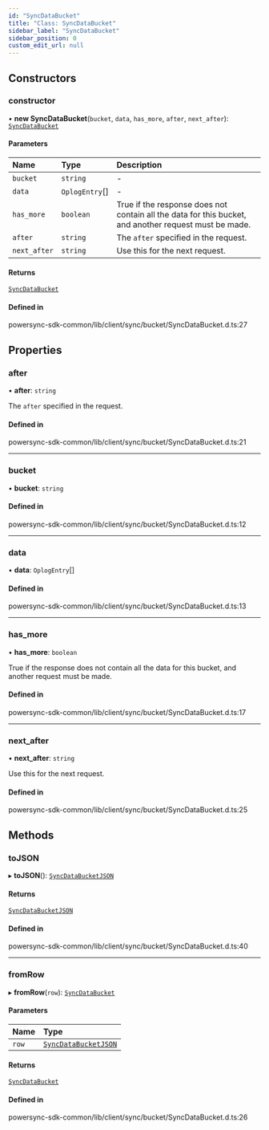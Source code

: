 ```yaml
---
id: "SyncDataBucket"
title: "Class: SyncDataBucket"
sidebar_label: "SyncDataBucket"
sidebar_position: 0
custom_edit_url: null
---
```


## Constructors

### constructor

• **new SyncDataBucket**(`bucket`, `data`, `has_more`, `after`, `next_after`): [`SyncDataBucket`](SyncDataBucket.md)

#### Parameters

| Name | Type | Description |
| :------ | :------ | :------ |
| `bucket` | `string` | - |
| `data` | `OplogEntry`[] | - |
| `has_more` | `boolean` | True if the response does not contain all the data for this bucket, and another request must be made. |
| `after` | `string` | The `after` specified in the request. |
| `next_after` | `string` | Use this for the next request. |

#### Returns

[`SyncDataBucket`](SyncDataBucket.md)

#### Defined in

powersync-sdk-common/lib/client/sync/bucket/SyncDataBucket.d.ts:27

## Properties

### after

• **after**: `string`

The `after` specified in the request.

#### Defined in

powersync-sdk-common/lib/client/sync/bucket/SyncDataBucket.d.ts:21

___

### bucket

• **bucket**: `string`

#### Defined in

powersync-sdk-common/lib/client/sync/bucket/SyncDataBucket.d.ts:12

___

### data

• **data**: `OplogEntry`[]

#### Defined in

powersync-sdk-common/lib/client/sync/bucket/SyncDataBucket.d.ts:13

___

### has\_more

• **has\_more**: `boolean`

True if the response does not contain all the data for this bucket, and another request must be made.

#### Defined in

powersync-sdk-common/lib/client/sync/bucket/SyncDataBucket.d.ts:17

___

### next\_after

• **next\_after**: `string`

Use this for the next request.

#### Defined in

powersync-sdk-common/lib/client/sync/bucket/SyncDataBucket.d.ts:25

## Methods

### toJSON

▸ **toJSON**(): [`SyncDataBucketJSON`](../modules.md#syncdatabucketjson)

#### Returns

[`SyncDataBucketJSON`](../modules.md#syncdatabucketjson)

#### Defined in

powersync-sdk-common/lib/client/sync/bucket/SyncDataBucket.d.ts:40

___

### fromRow

▸ **fromRow**(`row`): [`SyncDataBucket`](SyncDataBucket.md)

#### Parameters

| Name | Type |
| :------ | :------ |
| `row` | [`SyncDataBucketJSON`](../modules.md#syncdatabucketjson) |

#### Returns

[`SyncDataBucket`](SyncDataBucket.md)

#### Defined in

powersync-sdk-common/lib/client/sync/bucket/SyncDataBucket.d.ts:26
